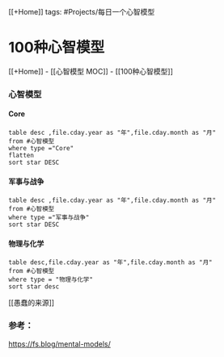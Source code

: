 
[[+Home]]
tags: #Projects/每日一个心智模型 
# 100种心智模型
[[+Home]] - [[心智模型 MOC]] - [[100种心智模型]]
### 心智模型

#### Core
```dataview
table desc ,file.cday.year as "年",file.cday.month as "月" 
from #心智模型 
where type ="Core" 
flatten
sort star DESC
```


#### 军事与战争
```dataview
table desc ,file.cday.year as "年",file.cday.month as "月" 
from #心智模型 
where type ="军事与战争"
sort star DESC
```

#### 物理与化学
```dataview
table desc,file.cday.year as "年",file.cday.month as "月" 
from #心智模型 
where type = "物理与化学" 
sort star desc
```


[[愚蠢的来源]]



### 参考：
https://fs.blog/mental-models/